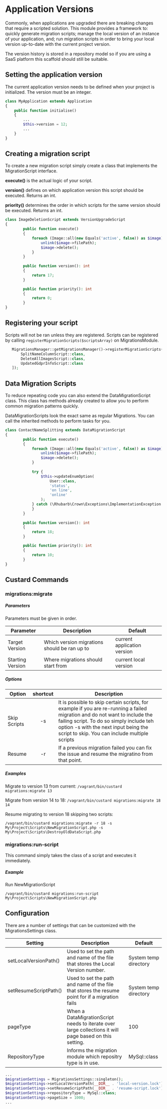 Application Versions
====================

Commonly, when applications are upgraded there are breaking changes that require a scripted solution. This module provides a framework to: quickly generate migration scripts; manage the local version of an instance of your application, and; run migration scripts in order to bring your local version up-to-date with the current project version. 

The version history is stored in a repository model so if you are using a SaaS platform this scaffold should
still be suitable.

## Setting the application version

The current application version needs to be defined when your project is initialized. The version must be an integer. 

~~~php
class MyApplication extends Application
{
    public function initialise()
    {
        ...
        $this->version = 12; 
        ...
    }
}
~~~

## Creating a migration script

To create a new migration script simply create a class that implements the MigrationScript interface. 

**execute()** is the actual logic of your script.

**version()** defines on which application version this script should be executed. Returns an int.
 
**priority()** determines the order in which scripts for the same version should be executed. Returns an int.

~~~php
class ImageDeletionScript extends VersionUpgradeScript
{
        public function execute()
        {
            foreach (Image::all(new Equals('active', false)) as $image) {
                unlink($image->filePath);
                $image->delete();
            }
        }
    
        public function version(): int
        {
            return 17;
        }

        public function priority(): int
        {
            return 0;
        }
}
~~~

## Registering your script

Scripts will not be ran unless they are registered. Scripts can be registered by calling `registerMigrationScripts($scriptsArray)` on MigrationsModule.  


~~~php
   MigrationsManager::getMigrationsManager()->registerMigrationScripts([
       SplitNameColumnScript::class,
       DeleteAllImagesScript::class,
       UpdatedGdprInfoScript::class
   ]);
~~~

## Data Migration Scripts

To reduce repeating code you can also extend the DataMigrationScript class. This class has methods already created to allow you to perform common migration patterns quickly. 

DataMigrationScripts look the exact same as regular Migrations. You can call the inherited methods to perform tasks for you.  

~~~php
class ContactNameSplitting extends DataMigrationScript
{
        public function execute()
        {
            foreach (Image::all(new Equals('active', false)) as $image) {
                unlink($image->filePath);
                $image->delete();
            }
            
            try {
                $this->updateEnumOption(
                    User::class,
                    'status',
                    'on line',
                    'online'
                );
            } catch (\Rhubarb\Crown\Exceptions\ImplementationException $e) {
            }
        }
    
        public function version(): int
        {
            return 18;
        }

        public function priority(): int
        {
            return 10;
        }
}
~~~

## Custard Commands

### migrations:migrate

##### Parameters

Parameters must be given in order. 

| Parameter | Description | Default |
| --- | --- | --- | 
| Target Version | Which version migrations should be ran up to | current application version |
| Starting Version | Where migrations should start from | current local version |

##### Options

| Option | shortcut |  Description | 
| --- | :---: | --- | 
| Skip Scripts | -s | It is possible to skip certain scripts, for example if you are re-running a failed migration and do not want to include the failing script. To do so simply include teh option -s with the next input being the script to skip. You can include multiple scripts | 
| Resume | -r | If a previous migration failed you can fix the issue and resume the migratino from that point. |

##### Examples

Migrate to version 13 from current: `/vagrant/bin/custard migrations:migrate 13`

Migrate from version 14 to 18: `/vagrant/bin/custard migrations:migrate 18 14`

Resume migrating to version 18 skipping two scripts: 

`/vagrant/bin/custard migrations:migrate -r 18 -s My\Project\Scripts\NewMigrationScript.php -s My\Project\Scripts\DestroyOldDataScript.php`

### migrations:run-script

This command simply takes the class of a script and executes it immediately.

##### Example

Run NewMigrationScript 

`/vagrant/bin/custard migrations:run-script My\Project\Scripts\NewMigrationScript.php` 

## Configuration

There are a number of settings that can be customized with the MigrationsSettings class. 


| Setting | Description | Default |
| --- | --- | --- |
| setLocalVersionPath() | Used to set the path and name of the file that stores the Local Version number.  | System temp directory | 
| setResumeScriptPath() | Used to set the path and name of the file that stores the resume point for if a migration fails | System temp directory | 
| pageType | When a DataMigrationScript needs to iterate over large collections it will page based on this setting. | 100 | 
| RepositoryType | Informs the migration module which repositry type is in use. | MySql::class | 

~~~php
...
$migrationSettings = MigrationsSettings::singleton();
$migrationSettings->setLocalVersionPath(__DIR__ . 'local-version.lock');
$migrationSettings->setResumeScriptPath(__DIR__ . 'resume-script.lock');
$migrationSettings->repositoryType = MySql::class;
$migrationSettings->pageSize = 1000; 
...
~~~ 